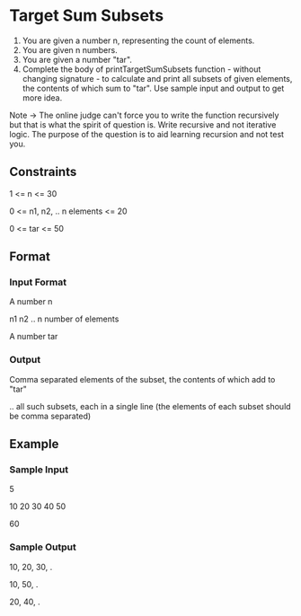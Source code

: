 # Target Sum Subsets

1. You are given a number n, representing the count of elements.
2. You are given n numbers.
3. You are given a number "tar".
4. Complete the body of printTargetSumSubsets function - without changing signature - to calculate and print all subsets of given elements, the contents of which sum to "tar". Use sample input and output to get more idea.

Note -> The online judge can't force you to write the function recursively but that is what the spirit of question is. Write recursive and not iterative logic. The purpose of the question is to aid learning recursion and not test you.

## Constraints
1 <= n <= 30

0 <= n1, n2, .. n elements <= 20

0 <= tar <= 50

## Format
### Input Format
A number n

n1
n2
.. n number of elements

A number tar

### Output
Comma separated elements of the subset, the contents of which add to "tar"

.. all such subsets, each in a single line (the elements of each subset should be comma separated)

## Example
### Sample Input
5

10
20
30
40
50

60

### Sample Output
10, 20, 30, .

10, 50, .

20, 40, .
